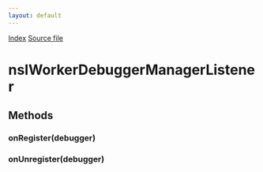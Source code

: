```yaml
---
layout: default
---
```

<div id='links'><a href="../index.html">Index</a>
<a href="http://dxr.mozilla.org/mozilla-central/source/dom/workers/nsIWorkerDebuggerManager.idl">Source file</a>
</div>

# nsIWorkerDebuggerManagerListener #

## Methods ##

### onRegister(debugger) ###

### onUnregister(debugger) ###
